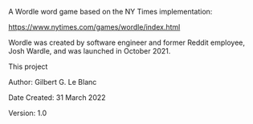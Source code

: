 A Wordle word game based on the NY Times implementation:

https://www.nytimes.com/games/wordle/index.html

Wordle was created by software engineer and former Reddit employee, Josh Wardle, and was launched in 
October 2021.

This project

Author: Gilbert G. Le Blanc

Date Created: 31 March 2022

Version: 1.0

